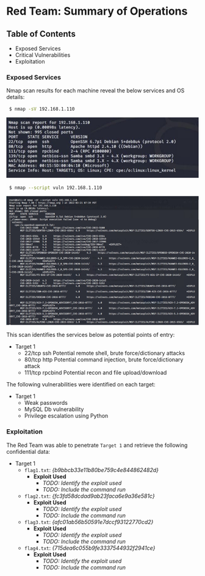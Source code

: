 # Red Team: Summary of Operations

## Table of Contents
- Exposed Services
- Critical Vulnerabilities
- Exploitation

### Exposed Services

Nmap scan results for each machine reveal the below services and OS details:

```bash
 $ nmap -sV 192.168.1.110
  ```
 ![nmap1](/Screenshots/Capture1.JPG)
 
```bash
 $ nmap --script vuln 192.168.1.110
  ```
  ![nmap1](/Screenshots/Vulnerabilities.JPG)

This scan identifies the services below as potential points of entry:
- Target 1
  - 22/tcp ssh Potential remote shell, brute force/dictionary attacks
  - 80/tcp http Potential command injection, brute force/dictionary attack
  - 111/tcp rpcbind Potential recon and file upload/download

The following vulnerabilities were identified on each target:
- Target 1
  - Weak passwords
  - MySQL Db vulnerability
  - Privilege escalation using Python

### Exploitation

The Red Team was able to penetrate `Target 1` and retrieve the following confidential data:
- Target 1
  - `flag1.txt`:  _{b9bbcb33e11b80be759c4e844862482d}_
    - **Exploit Used**
      - _TODO: Identify the exploit used_
      - _TODO: Include the command run_
  - `flag2.txt`: _{fc3fd58dcdad9ab23faca6e9a36e581c}_
    - **Exploit Used**
      - _TODO: Identify the exploit used_
      - _TODO: Include the command run_
  - `flag3.txt`: _{afc01ab56b50591e7dccf93122770cd2}_
    - **Exploit Used**
      - _TODO: Identify the exploit used_
      - _TODO: Include the command run_
  - `flag4.txt`: _{715dea6c055b9fe3337544932f2941ce}_
    - **Exploit Used**
      - _TODO: Identify the exploit used_
      - _TODO: Include the command run_


